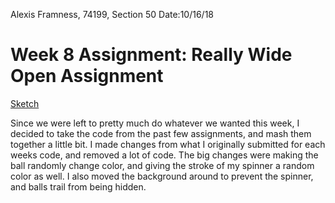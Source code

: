 Alexis Framness, 74199, Section 50
Date:10/16/18

# **Week 8 Assignment:** Really Wide Open Assignment

[Sketch](https://lexiframness.github.io/120-work/hw-8)


Since we were left to pretty much do whatever we wanted this week, I decided to take the code from the past few assignments, and mash them together a little bit. I made changes from what I originally submitted for each weeks code, and removed a lot of code. The big changes were making the ball randomly change color, and giving the stroke of my spinner a random color as well. I also moved the background around to prevent the spinner, and balls trail from being hidden.
